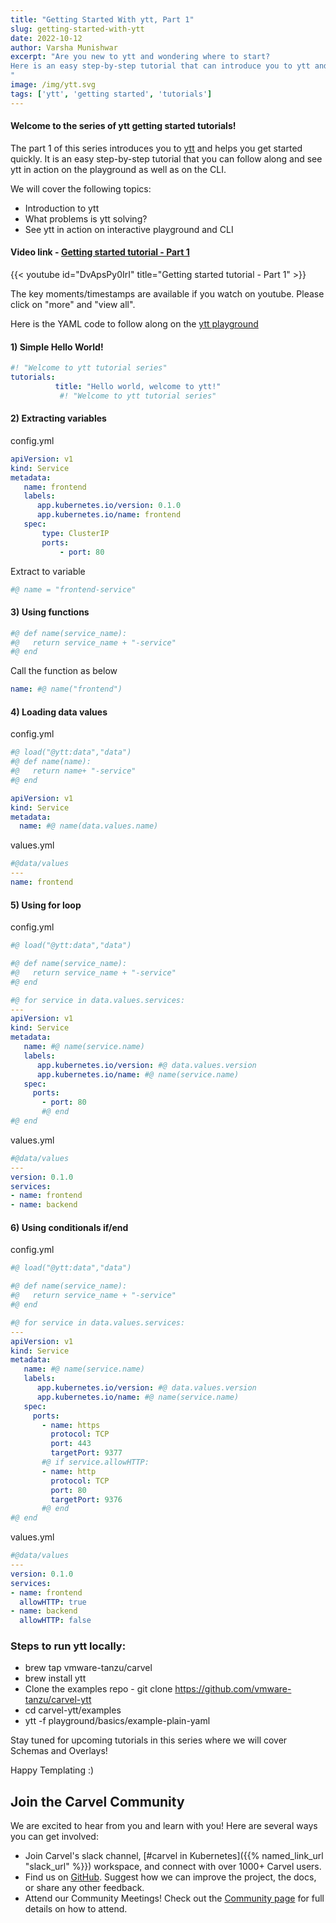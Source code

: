 ```yaml
---
title: "Getting Started With ytt, Part 1"
slug: getting-started-with-ytt
date: 2022-10-12
author: Varsha Munishwar
excerpt: "Are you new to ytt and wondering where to start?
Here is an easy step-by-step tutorial that can introduce you to ytt and help you get started quickly.
"
image: /img/ytt.svg
tags: ['ytt', 'getting started', 'tutorials']
---
```


#### Welcome to the series of ytt getting started tutorials!

The part 1 of this series introduces you to [ytt](https://carvel.dev/ytt/) and helps you get started quickly.
It is an easy step-by-step tutorial that you can follow along and see ytt in action on the playground as well as on the CLI.

We will cover the following topics:
- Introduction to ytt
- What problems is ytt solving?
- See ytt in action on interactive playground and CLI

####  Video link - [Getting started tutorial - Part 1](https://youtu.be/DvApsPy0IrI)
{{< youtube id="DvApsPy0IrI" title="Getting started tutorial - Part 1" >}}

The key moments/timestamps are available if you watch on youtube. Please click on "more" and "view all".

Here is the YAML code to follow along on the [ytt playground](https://carvel.dev/ytt/#playground
)

#### 1) Simple Hello World!
```yaml
#! "Welcome to ytt tutorial series"
tutorials:
          title: "Hello world, welcome to ytt!"
           #! "Welcome to ytt tutorial series" 
```
#### 2) Extracting variables

config.yml
```yaml
apiVersion: v1
kind: Service
metadata:
   name: frontend
   labels:
      app.kubernetes.io/version: 0.1.0
      app.kubernetes.io/name: frontend
   spec:
       type: ClusterIP
       ports:
           - port: 80
```
Extract to variable
```yaml
#@ name = "frontend-service"
```
#### 3) Using functions 
```yaml
#@ def name(service_name):
#@   return service_name + "-service"
#@ end
```
Call the function as below
```yaml
name: #@ name("frontend")
```
#### 4) Loading data values
config.yml
```yaml
#@ load("@ytt:data","data")
#@ def name(name):
#@   return name+ "-service"
#@ end

apiVersion: v1
kind: Service
metadata:
  name: #@ name(data.values.name)
```
values.yml
```yaml
#@data/values
---
name: frontend
```
#### 5) Using for loop
config.yml
```yaml
#@ load("@ytt:data","data")

#@ def name(service_name):
#@   return service_name + "-service"
#@ end

#@ for service in data.values.services:
---
apiVersion: v1
kind: Service
metadata:
   name: #@ name(service.name)
   labels:
      app.kubernetes.io/version: #@ data.values.version
      app.kubernetes.io/name: #@ name(service.name)
   spec:
     ports:
       - port: 80
       #@ end
#@ end
```
values.yml
```yaml
#@data/values
---
version: 0.1.0
services:
- name: frontend
- name: backend
```
#### 6) Using conditionals if/end
config.yml
```yaml
#@ load("@ytt:data","data")

#@ def name(service_name):
#@   return service_name + "-service"
#@ end

#@ for service in data.values.services:
---
apiVersion: v1
kind: Service
metadata:
   name: #@ name(service.name)
   labels:
      app.kubernetes.io/version: #@ data.values.version
      app.kubernetes.io/name: #@ name(service.name)
   spec:
     ports:
       - name: https
         protocol: TCP
         port: 443
         targetPort: 9377
       #@ if service.allowHTTP:
       - name: http
         protocol: TCP
         port: 80
         targetPort: 9376
       #@ end
#@ end
```
values.yml
```yaml
#@data/values
---
version: 0.1.0
services:
- name: frontend
  allowHTTP: true
- name: backend
  allowHTTP: false
```

### Steps to run ytt locally:

- brew tap vmware-tanzu/carvel
- brew install ytt
- Clone the examples repo -
  git clone https://github.com/vmware-tanzu/carvel-ytt
- cd carvel-ytt/examples
- ytt -f playground/basics/example-plain-yaml

Stay tuned for upcoming tutorials in this series where we will cover Schemas and Overlays!

Happy Templating :)


## Join the Carvel Community

We are excited to hear from you and learn with you! Here are several ways you can get involved:
* Join Carvel's slack channel, [#carvel in Kubernetes]({{% named_link_url "slack_url" %}}) workspace, and connect with over 1000+ Carvel users.
* Find us on [GitHub](https://github.com/vmware-tanzu/carvel). Suggest how we can improve the project, the docs, or share any other feedback.
* Attend our Community Meetings! Check out the [Community page](/community/) for full details on how to attend.

